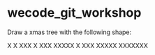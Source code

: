 # wecode_git_workshop


Draw a xmas tree with the following shape:

   X
   X
  XXX
   X
  XXX
 XXXXX
   X
  XXX
 XXXXX
XXXXXXX  
